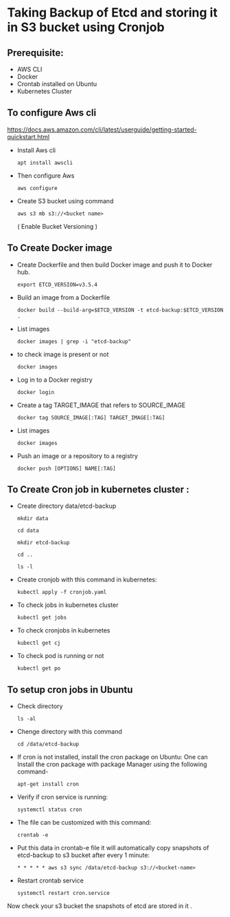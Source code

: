 # Taking Backup of Etcd and storing it in S3 bucket using Cronjob


## Prerequisite:
- AWS CLI
- Docker
- Crontab installed on Ubuntu
- Kubernetes Cluster
## To configure Aws cli
 https://docs.aws.amazon.com/cli/latest/userguide/getting-started-quickstart.html
- Install Aws cli 

      apt install awscli
- Then configure Aws
 
      aws configure
- Create S3 bucket using command
       
      aws s3 mb s3://<bucket name>
  ( Enable Bucket Versioning )     
## To Create Docker image 

- Create Dockerfile and then build Docker image and push it to Docker hub.

      export ETCD_VERSION=v3.5.4
- Build an image from a Dockerfile
      
      docker build --build-arg=$ETCD_VERSION -t etcd-backup:$ETCD_VERSION .
- List images

      docker images | grep -i "etcd-backup"
- to check image is present or not

      docker images
 - Log in to a Docker registry
 
       docker login

 - Create a tag TARGET_IMAGE that refers to SOURCE_IMAGE

       docker tag SOURCE_IMAGE[:TAG] TARGET_IMAGE[:TAG]
 - List images

       docker images
 - Push an image or a repository to a registry

       docker push [OPTIONS] NAME[:TAG]

## To Create Cron job in kubernetes cluster :
- Create directory data/etcd-backup

      mkdir data

      cd data

      mkdir etcd-backup

      cd ..

      ls -l

 - Create cronjob with this command in kubernetes:

       kubectl apply -f cronjob.yaml
 - To check jobs in kubernetes cluster

       kubectl get jobs     
 - To check cronjobs in kubernetes

       kubectl get cj

 - To check pod is running or not

       kubectl get po      


## To setup cron jobs in Ubuntu

- Check directory
      
      ls -al
- Chenge directory with this command 

      cd /data/etcd-backup
- If cron is not installed, install the cron package on Ubuntu:
   One can Install the cron package with package Manager using the following command-
  
      apt-get install cron
- Verify if cron service is running:

      systemctl status cron
- The file can be customized with this command:

      crontab -e

- Put this data in crontab-e file it will automatically copy snapshots of etcd-backup to s3 bucket after every 1 minute:
     
      * * * * * aws s3 sync /data/etcd-backup s3://<bucket-name>

- Restart crontab service
    
      systemctl restart cron.service

Now check your s3 bucket the snapshots of etcd are stored in it .